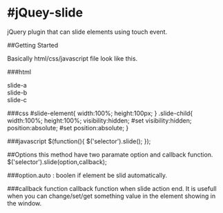 #jQuey-slide
===========
jQuery plugin that can slide elements using touch event.

##Getting Started

Basically html/css/javascript file look like this.

###html

<div id="slide-elements">
  <div class="slide-child">slide-a</div>
  <div class="slide-child">slide-b</div>
  <div class="slide-child">slide-c</div>
</div>

###css
\#slide-element{
  width:100%;
  height:100px;
}
.slide-child{
  width:100%;
  height:100%;
  visibility:hidden;  #set visibility:hidden;
  position:absolute;  #set position:absolute;
}

###javascript
$(function(){
  $('selector').slide();
});

##Options
this method have two paramate option and callback function.
$('selector').slide(option,callback);

###option.auto : boolen
  if element be slid automatically.
  
###callback function
  callback function when slide action end.
  It is usefull when you can change/set/get something value in the element showing in the window.
